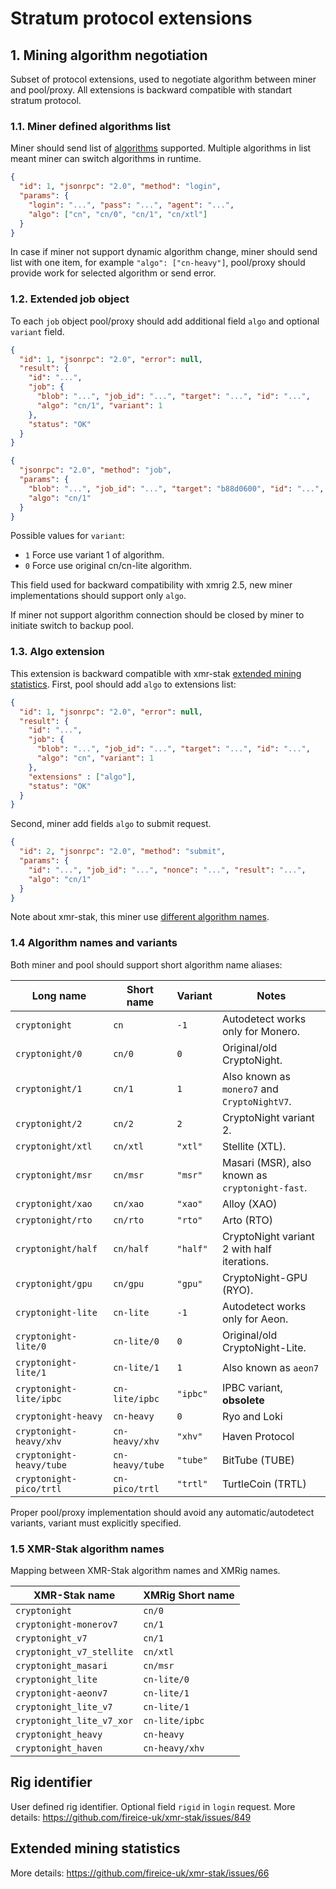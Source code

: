 # Stratum protocol extensions
## 1. Mining algorithm negotiation
Subset of protocol extensions, used to negotiate algorithm between miner and pool/proxy. All extensions is backward compatible with standart stratum protocol.

### 1.1. Miner defined algorithms list
Miner should send list of [algorithms](#14-algorithm-names-and-variants) supported. Multiple algorithms in list meant miner can switch algorithms in runtime.
```json
{
  "id": 1, "jsonrpc": "2.0", "method": "login",
  "params": {
    "login": "...", "pass": "...", "agent": "...",
    "algo": ["cn", "cn/0", "cn/1", "cn/xtl"]
  }
}
```
In case if miner not support dynamic algorithm change, miner should send list with one item, for example `"algo": ["cn-heavy"]`, pool/proxy should provide work for selected algorithm or send error.

### 1.2. Extended job object
To each `job` object pool/proxy should add additional field `algo` and optional `variant` field.

```json
{
  "id": 1, "jsonrpc": "2.0", "error": null,
  "result": {
    "id": "...",
    "job": {
      "blob": "...", "job_id": "...", "target": "...", "id": "...",
      "algo": "cn/1", "variant": 1
    },
    "status": "OK"
  }
}
```

```json
{
  "jsonrpc": "2.0", "method": "job",
  "params": {
    "blob": "...", "job_id": "...", "target": "b88d0600", "id": "...",
    "algo": "cn/1"
  }
}
```
Possible values for `variant`:

* `1` Force use variant 1 of algorithm.
* `0` Force use original cn/cn-lite algorithm.

This field used for backward compatibility with xmrig 2.5, new miner implementations should support only `algo`.

If miner not support algorithm connection should be closed by miner to initiate switch to backup pool.

### 1.3. Algo extension
This extension is backward compatible with xmr-stak [extended mining statistics](#extended-mining-statistics).
First, pool should add `algo` to extensions list:
```json
{
  "id": 1, "jsonrpc": "2.0", "error": null,
  "result": {
    "id": "...",
    "job": {
      "blob": "...", "job_id": "...", "target": "...", "id": "...",
      "algo": "cn", "variant": 1
    },
    "extensions" : ["algo"],
    "status": "OK"
  }
}
```

Second, miner add fields `algo` to submit request.
```json
{
  "id": 2, "jsonrpc": "2.0", "method": "submit",
  "params": {
    "id": "...", "job_id": "...", "nonce": "...", "result": "...",
    "algo": "cn/1"
  }
}
```

Note about xmr-stak, this miner use [different algorithm names](#15-xmr-stak-algorithm-names).

### 1.4 Algorithm names and variants
Both miner and pool should support short algorithm name aliases:

| Long name                | Short name      | Variant     | Notes                                                |
|--------------------------|-----------------|-------------|------------------------------------------------------|
| `cryptonight`            | `cn`            | `-1`        | Autodetect works only for Monero.                    |
| `cryptonight/0`          | `cn/0`          | `0`         | Original/old CryptoNight.                            |
| `cryptonight/1`          | `cn/1`          | `1`         | Also known as `monero7` and `CryptoNightV7`.         |
| `cryptonight/2`          | `cn/2`          | `2`         | CryptoNight variant 2.                               |
| `cryptonight/xtl`        | `cn/xtl`        | `"xtl"`     | Stellite (XTL).                                      |
| `cryptonight/msr`        | `cn/msr`        | `"msr"`     | Masari (MSR), also known as `cryptonight-fast`.      |
| `cryptonight/xao`        | `cn/xao`        | `"xao"`     | Alloy (XAO)                                          |
| `cryptonight/rto`        | `cn/rto`        | `"rto"`     | Arto (RTO)                                           |
| `cryptonight/half`       | `cn/half`       | `"half"`    | CryptoNight variant 2 with half iterations.          |
| `cryptonight/gpu`        | `cn/gpu`        | `"gpu"`     | CryptoNight-GPU (RYO).                               |
| `cryptonight-lite`       | `cn-lite`       | `-1`        | Autodetect works only for Aeon.                      |
| `cryptonight-lite/0`     | `cn-lite/0`     | `0`         | Original/old CryptoNight-Lite.                       |
| `cryptonight-lite/1`     | `cn-lite/1`     | `1`         | Also known as `aeon7`                                |
| `cryptonight-lite/ipbc`  | `cn-lite/ipbc`  | `"ipbc"`    | IPBC variant, **obsolete**                           |
| `cryptonight-heavy`      | `cn-heavy`      | `0`         | Ryo and Loki                                         |
| `cryptonight-heavy/xhv`  | `cn-heavy/xhv`  | `"xhv"`     | Haven Protocol                                       |
| `cryptonight-heavy/tube` | `cn-heavy/tube` | `"tube"`    | BitTube (TUBE)                                       |
| `cryptonight-pico/trtl`  | `cn-pico/trtl`  | `"trtl"`    | TurtleCoin (TRTL)                                    |

Proper pool/proxy implementation should avoid any automatic/autodetect variants, variant must explicitly specified.

### 1.5 XMR-Stak algorithm names
Mapping between XMR-Stak algorithm names and XMRig names.

| XMR-Stak name             | XMRig Short name | 
|---------------------------|------------------|
| `cryptonight`             | `cn/0`           |
| `cryptonight-monerov7`    | `cn/1`           |
| `cryptonight_v7`          | `cn/1`           |
| `cryptonight_v7_stellite` | `cn/xtl`         |
| `cryptonight_masari`      | `cn/msr`         |
| `cryptonight_lite`        | `cn-lite/0`      |
| `cryptonight-aeonv7`      | `cn-lite/1`      |
| `cryptonight_lite_v7`     | `cn-lite/1`      |
| `cryptonight_lite_v7_xor` | `cn-lite/ipbc`   |
| `cryptonight_heavy`       | `cn-heavy`       |
| `cryptonight_haven`       | `cn-heavy/xhv`   |

## Rig identifier
User defined rig identifier. Optional field `rigid` in `login` request. More details: https://github.com/fireice-uk/xmr-stak/issues/849

## Extended mining statistics
More details: https://github.com/fireice-uk/xmr-stak/issues/66
